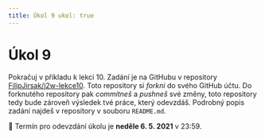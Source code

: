 ```yaml
---
title: Úkol 9 ukol: true
---
```


# Úkol 9

Pokračuj v příkladu k lekci 10. Zadání je na GitHubu v repository [FilipJirsak/j2w-lekce10](https://github.com/FilipJirsak/j2w-lekce). Toto repository si
_forkni_ do svého GitHub účtu. Do forknutého repository pak _commitneš_ a _pushneš_ své změny, toto repository tedy bude zároveň výsledek tvé práce, který
odevzdáš. Podrobný popis zadání najdeš v repository v souboru `README.md`.

📆 Termín pro odevzdání úkolu je **neděle 6. 5. 2021** v 23:59.
